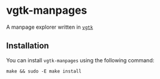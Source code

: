 # vgtk-manpages

A manpage explorer written in [`vgtk`](https://github.com/bodil/vgtk)

## Installation
You can install `vgtk-manpages` using the following command:
```
make && sudo -E make install
```